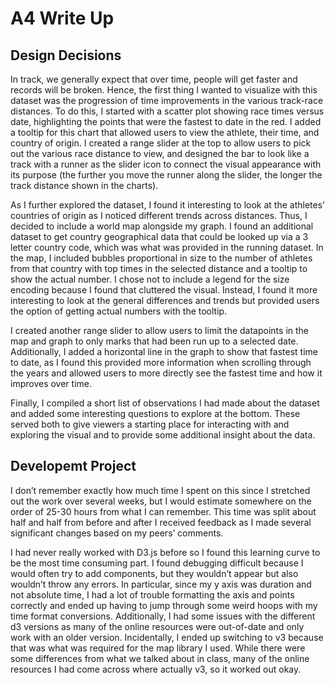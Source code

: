 # A4 Write Up

## Design Decisions

In track, we generally expect that over time, people will get faster and records will be broken.  Hence, the first thing I wanted to visualize with this dataset was the progression of time improvements in the various track-race distances.  To do this, I started with a scatter plot showing race times versus date, highlighting the points that were the fastest to date in the red.  I added a tooltip for this chart that allowed users to view the athlete, their time, and country of origin. I created a range slider at the top to allow users to pick out the various race distance to view, and designed the bar to look like a track with a runner as the slider icon to connect the visual appearance with its purpose (the further you move the runner along the slider, the longer the track distance shown in the charts).  

As I further explored the dataset, I found it interesting to look at the athletes’ countries of origin as I noticed different trends across distances.  Thus, I decided to include a world map alongside my graph.  I found an additional dataset to get country geographical data that could be looked up via a 3 letter country code, which was what was provided in the running dataset.  In the map, I included bubbles proportional in size to the number of athletes from that country with top times in the selected distance and a tooltip to show the actual number.  I chose not to include a legend for the size encoding because I found that cluttered the visual.  Instead, I found it more interesting to look at the general differences and trends but provided users the option of getting actual numbers with the tooltip.

I created another range slider to allow users to limit the datapoints in the map and graph to only marks that had been run up to a selected date.  Additionally, I added a horizontal line in the graph to show that fastest time to date, as I found this provided more information when scrolling through the years and allowed users to more directly see the fastest time and how it improves over time.  

Finally, I compiled a short list of observations I had made about the dataset and added some interesting questions to explore at the bottom.  These served both to give viewers a starting place for interacting with and exploring the visual and to provide some additional insight about the data.


## Developemt Project

I don’t remember exactly how much time I spent on this since I stretched out the work over several weeks, but I would estimate somewhere on the order of 25-30 hours from what I can remember.   This time was split about half and half from before and after I received feedback as I made several significant changes based on my peers’ comments.

I had never really worked with D3.js before so I found this learning curve to be the most time consuming part.  I found debugging difficult because I would often try to add components, but they wouldn’t appear but also wouldn’t throw any errors.  In particular, since my y axis was duration and not absolute time, I had a lot of trouble formatting the axis and points correctly and ended up having to jump through some weird hoops with my time format conversions.  Additionally, I had some issues with the different d3 versions as many of the online resources were out-of-date and only work with an older version.  Incidentally, I ended up switching to v3 because that was what was required for the map library I used.  While there were some differences from what we talked about in class, many of the online resources I had come across where actually v3, so it worked out okay.  

